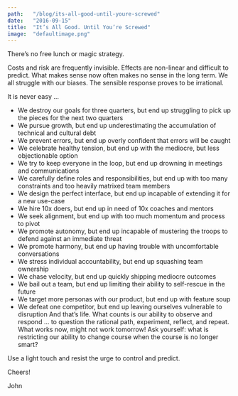 ```yaml
---
path:	"/blog/its-all-good-until-youre-screwed"
date:	"2016-09-15"
title:	"It’s All Good. Until You’re Screwed"
image:	"defaultimage.png"
---
```


There’s no free lunch or magic strategy.

Costs and risk are frequently invisible. Effects are non-linear and difficult to predict. What makes sense now often makes no sense in the long term. We all struggle with our biases. The sensible response proves to be irrational.

It is never easy …

* We destroy our goals for three quarters, but end up struggling to pick up the pieces for the next two quarters
* We pursue growth, but end up underestimating the accumulation of technical and cultural debt
* We prevent errors, but end up overly confident that errors will be caught
* We celebrate healthy tension, but end up with the mediocre, but less objectionable option
* We try to keep everyone in the loop, but end up drowning in meetings and communications
* We carefully define roles and responsibilities, but end up with too many constraints and too heavily matrixed team members
* We design the perfect interface, but end up incapable of extending it for a new use-case
* We hire 10x doers, but end up in need of 10x coaches and mentors
* We seek alignment, but end up with too much momentum and process to pivot
* We promote autonomy, but end up incapable of mustering the troops to defend against an immediate threat
* We promote harmony, but end up having trouble with uncomfortable conversations
* We stress individual accountability, but end up squashing team ownership
* We chase velocity, but end up quickly shipping mediocre outcomes
* We bail out a team, but end up limiting their ability to self-rescue in the future
* We target more personas with our product, but end up with feature soup
* We defeat one competitor, but end up leaving ourselves vulnerable to disruption
And that’s life. What counts is our ability to observe and respond … to question the rational path, experiment, reflect, and repeat. What works now, might not work tomorrow! Ask yourself: what is restricting our ability to change course when the course is no longer smart?

Use a light touch and resist the urge to control and predict.

Cheers!

John

